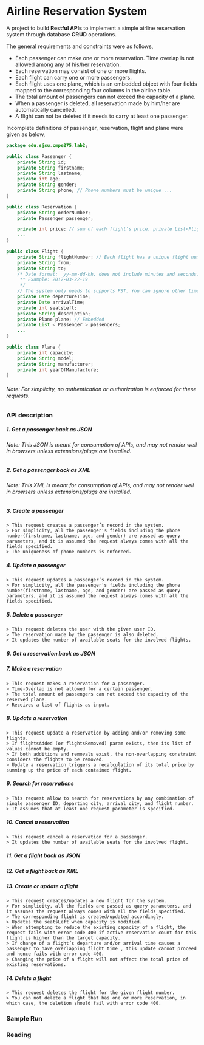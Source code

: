 # Airline Reservation System
A project to build **Restful APIs** to implement a simple  airline reservation system through database **CRUD** operations.

The general requirements and constraints were as follows,
* Each passenger can make one or more reservation. Time overlap is not allowed among any of his/her reservation.
* Each reservation may consist of one or more flights.
* Each flight can carry one or more passengers.
* Each flight uses one plane, which is an embedded object with four fields mapped to the corresponding four columns in the airline table.
* The total amount of passengers can not exceed the capacity of a plane.
* When a passenger is deleted, all reservation made by him/her are automatically cancelled.
* A flight can not be deleted if it needs to carry at least one passenger.


Incomplete  definitions of passenger, reservation, flight and plane were given as below,
```java
package edu.sjsu.cmpe275.lab2;

public class Passenger {
    private String id;
    private String firstname;
    private String lastname;
    private int age;
    private String gender;
    private String phone; // Phone numbers must be unique ...
}

public class Reservation {
    private String orderNumber;
    private Passenger passenger;

    private int price; // sum of each flight’s price. private List<Flight> flights;
    ...
}

public class Flight {
    private String flightNumber; // Each flight has a unique flight number. private int price;
    private String from;
    private String to;
    /* Date format:  yy-mm-dd-hh, does not include minutes and seconds.
     ** Example: 2017-03-22-19
     */
    // The system only needs to supports PST. You can ignore other time zones.
    private Date departureTime;
    private Date arrivalTime;
    private int seatsLeft;
    private String description;
    private Plane plane; // Embedded
    private List < Passenger > passengers;
    ...
}

public class Plane {
    private int capacity;
    private String model;
    private String manufacturer;
    private int yearOfManufacture;
}
```
###### Note: For simplicity, no authentication or authorization is enforced for these requests.

### API description
##### 1. Get a passenger back as JSON
###### Note: This JSON is meant for consumption of APIs, and may not render well in browsers unless extensions/plugs are installed.
##### 2. Get a passenger back as XML
###### Note: This XML is meant for consumption of APIs, and may not render well in browsers unless extensions/plugs are installed.
##### 3. Create a passenger
    > This request creates a passenger’s record in the system. 
    > For simplicity, all the passenger's fields including the phone number(firstname, lastname, age, and gender) are passed as query parameters, and it is assumed the request always comes with all the fields specified.
    > The uniqueness of phone numbers is enforced.
##### 4. Update a passenger
    > This request updates a passenger’s record in the system.
    > For simplicity, all the passenger's fields including the phone number(firstname, lastname, age, and gender) are passed as query parameters, and it is assumed the request always comes with all the fields specified.
##### 5. Delete a passenger
    > This request deletes the user with the given user ID.
    > The reservation made by the passenger is also deleted.
    > It updates the number of available seats for the involved flights.
##### 6. Get a reservation back as JSON
##### 7. Make a reservation
    > This request makes a reservation for a passenger.
    > Time-Overlap is not allowed for a certain passenger.
    > The total amount of passengers can not exceed the capacity of the reserved plane.
    > Receives a list of flights as input.
##### 8. Update a reservation
    > This request update a reservation by adding and/or removing some flights.
    > If flightsAdded (or flightsRemoved) param exists, then its list of values cannot be empty.
    > If both additions and removals exist, the non-overlapping constraint considers the flights to be removed.
    > Update a reservation triggers a recalculation of its total price by summing up the price of each contained flight.
##### 9. Search for reservations
    > This request allow to search for reservations by any combination of single passenger ID, departing city, arrival city, and flight number.
    > It assumes that at least one request parameter is specified.
##### 10. Cancel a reservation
    > This request cancel a reservation for a passenger.
    > It updates the number of available seats for the involved flight.
##### 11. Get a flight back as JSON
##### 12. Get a flight back as XML
##### 13. Create or update a flight
    > This request creates/updates a new flight for the system.
    > For simplicity, all the fields are passed as query parameters, and it assunes the request always comes with all the fields specified.
    > The corresponding flight is created/updated accordingly.
    > Updates the seatsLeft when capacity is modified.
    > When attempting to reduce the existing capacity of a flight, the request fails with error code 400 if active reservation count for this flight is higher than the target capacity.
    > If change of a flight’s departure and/or arrival time causes a passenger to have overlapping flight time , this update cannot proceed and hence fails with error code 400.
    > Changing the price of a flight will not affect the total price of existing reservations.
##### 14. Delete a flight
    > This request deletes the flight for the given flight number.
    > You can not delete a flight that has one or more reservation, in which case, the deletion should fail with error code 400.
    
### Sample Run

### Reading


    
    



    
    
